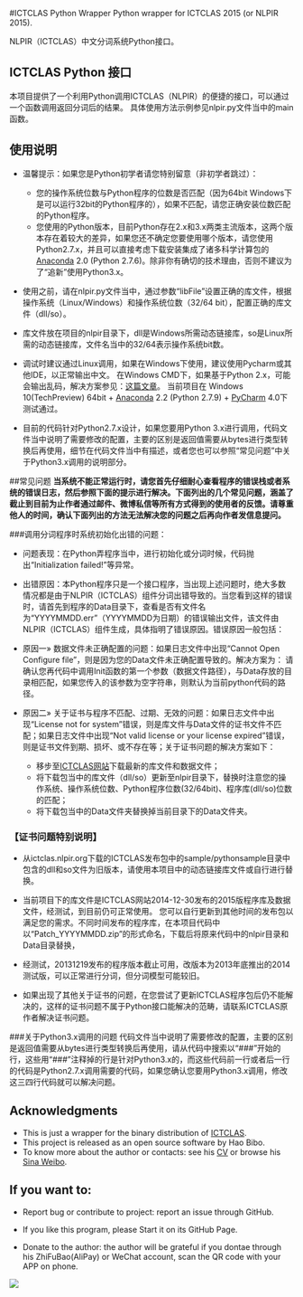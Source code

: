 #ICTCLAS Python Wrapper
Python wrapper for ICTCLAS 2015 (or NLPIR 2015).

NLPIR（ICTCLAS）中文分词系统Python接口。

## ICTCLAS Python 接口
本项目提供了一个利用Python调用ICTCLAS（NLPIR）的便捷的接口，可以通过一个函数调用返回分词后的结果。
具体使用方法示例参见nlpir.py文件当中的main函数。

## 使用说明 ##
* 温馨提示：如果您是Python初学者请您特别留意（非初学者跳过）：
	* 您的操作系统位数与Python程序的位数是否匹配（因为64bit Windows下是可以运行32bit的Python程序的），如果不匹配，请您正确安装位数匹配的Python程序。
	* 您使用的Python版本，目前Python存在2.x和3.x两类主流版本，这两个版本存在着较大的差异，如果您还不确定您要使用哪个版本，请您使用Python2.7.x，并且可以直接考虑下载安装集成了诸多科学计算包的[Anaconda](https://store.continuum.io/cshop/anaconda/) 2.0 (Python 2.7.6)。除非你有确切的技术理由，否则不建议为了“追新”使用Python3.x。

* 使用之前，请在nlpir.py文件当中，通过参数“libFile”设置正确的库文件，根据操作系统（Linux/Windows）和操作系统位数（32/64 bit），配置正确的库文件（dll/so）。

* 库文件放在项目的nlpir目录下，dll是Windows所需动态链接库，so是Linux所需的动态链接库，文件名当中的32/64表示操作系统bit数。


* 调试时建议通过Linux调用，如果在Windows下使用，建议使用Pycharm或其他IDE，以正常输出中文。 在Windows CMD下，如果基于Python 2.x，可能会输出乱码，解决方案参见：[这篇文章](http://apoo.bokee.com/7028948.html)。
 当前项目在 Windows 10(TechPreview) 64bit + [Anaconda](https://store.continuum.io/cshop/anaconda/) 2.2 (Python 2.7.9) + [PyCharm](http://www.jetbrains.com/pycharm/) 4.0下测试通过。

* 目前的代码针对Python2.7.x设计，如果您要用Python 3.x进行调用，代码文件当中说明了需要修改的配置，主要的区别是返回值需要从bytes进行类型转换后再使用，细节在代码文件当中有描述，或者您也可以参照“常见问题”中关于Python3.x调用的说明部分。

##常见问题
**当系统不能正常运行时，请您首先仔细耐心查看程序的错误栈或者系统的错误日志，然后参照下面的提示进行解决。下面列出的几个常见问题，涵盖了截止到目前为止作者通过邮件、微博私信等所有方式得到的使用者的反馈。请尊重他人的时间，确认下面列出的方法无法解决您的问题之后再向作者发信息提问。**

###调用分词程序时系统初始化出错的问题：
* 问题表现：在Python弄程序当中，进行初始化或分词时候，代码抛出“Initialization failed!”等异常。

* 出错原因：本Python程序只是一个接口程序，当出现上述问题时，绝大多数情况都是由于NLPIR（ICTCLAS）组件分词出错导致的。当您看到这样的错误时，请首先到程序的Data目录下，查看是否有文件名为“YYYYMMDD.err”（YYYYMMDD为日期）的错误输出文件，该文件由NLPIR（ICTCLAS）组件生成，具体指明了错误原因。错误原因一般包括：

* 原因一» 数据文件未正确配置的问题：如果日志文件中出现“Cannot Open Configure file”，则是因为您的Data文件未正确配置导致的。解决方案为：	请确认您再代码中调用Init函数的第一个参数（数据文件路径），与Data存放的目录相匹配，如果您传入的该参数为空字符串，则默认为当前python代码的路径。

* 原因二» 关于证书与程序不匹配、过期、无效的问题：如果日志文件中出现“License not for system”错误，则是库文件与Data文件的证书文件不匹配；如果日志文件中出现“Not valid license or your license expired”错误，则是证书文件到期、损坏、或不存在等；关于证书问题的解决方案如下：
	* 移步至[ICTCLAS网站](http://ictclas.nlpir.org/)下载最新的库文件和数据文件；
	* 将下载包当中的库文件（dll/so）更新至nlpir目录下，替换时注意您的操作系统、操作系统位数、Python程序位数(32/64bit)、程序库(dll/so)位数的匹配；
	* 将下载包当中的Data文件夹替换掉当前目录下的Data文件夹。

### **【证书问题特别说明】** ###
* 从ictclas.nlpir.org下载的ICTCLAS发布包中的sample/pythonsample目录中包含的dll和so文件为旧版本，请使用本项目中的动态链接库文件或自行进行替换。

* 当前项目下的库文件是ICTCLAS网站2014-12-30发布的2015版程序库及数据文件，经测试，到目前仍可正常使用。
您可以自行更新到其他时间的发布包以满足您的需求。不同时间发布的程序库，在本项目代码中以“Patch_YYYYMMDD.zip”的形式命名，下载后将原来代码中的nlpir目录和Data目录替换，

* 经测试，20131219发布的程序版本截止可用，改版本为2013年底推出的2014测试版，可以正常进行分词，但分词模型可能较旧。

* 如果出现了其他关于证书的问题，在您尝试了更新ICTCLAS程序包后仍不能解决的，这样的证书问题不属于Python接口能解决的范畴，请联系ICTCLAS原作者解决证书问题。

###关于Python3.x调用的问题
代码文件当中说明了需要修改的配置，主要的区别是返回值需要从bytes进行类型转换后再使用，请从代码中搜索以“###”开始的行，这些用“###”注释掉的行是针对Python3.x的，而这些代码前一行或者后一行的代码是Python2.7.x调用需要的代码，如果您确认您要用Python3.x调用，修改这三四行代码就可以解决问题。

## Acknowledgments
* This is just a wrapper for the binary distribution of [ICTCLAS](http://ictclas.nlpir.org/).
* This project is released as an open source software by Hao Bibo.
* To know more about the author or contacts: see his [CV](http://en.wikipedia.org/wiki/User:Haobibo) or browse his [Sina Weibo](http://weibo.com/peteraeon).

## If you want to:
* Report bug or contribute to project: report an issue through GitHub.

* If you like this program, please Start it on its GitHub Page.

* Donate to the author: the author will be grateful if you dontae through his ZhiFuBao(AliPay) or WeChat account, scan the QR code with your APP on phone.

![](https://raw.githubusercontent.com/haobibo/ICTCLAS_Python_Warpper/master/donate-Peter_Howe.png)
